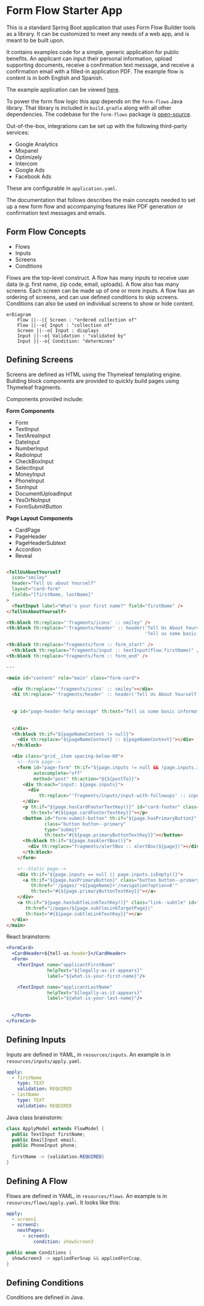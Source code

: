 # Form Flow Starter App #

This is a standard Spring Boot application that uses Form Flow Builder tools as a library. It can
be customized to meet any needs of a web app, and is meant to be built upon.

It contains examples code for a simple, generic application for public benefits. An applicant can
input their personal information, upload supporting documents, receive a confirmation text message, 
and receive a confirmation email with a filled-in application PDF. The example flow is content is in
both English and Spanish.

The example application can be viewed [here](https://example.com).

To power the form flow logic this app depends on the `form-flows` Java library. That library is
included in `build.gradle` along with all other dependencies. The codebase for the `form-flows`
package is [open-source](https://example.com).

Out-of-the-box, integrations can be set up with the following third-party services:

- Google Analytics
- Mixpanel
- Optimizely
- Intercom
- Google Ads
- Facebook Ads

These are configurable in `application.yaml`.

The documentation that follows describes the main concepts needed to set up a new form flow and
accompanying features like PDF generation or confirmation text messages and emails.

## Form Flow Concepts ##

* Flows
* Inputs
* Screens
* Conditions

Flows are the top-level construct. A flow has many inputs to receive user data (e.g. first name, zip
code, email, uploads). A flow also has many screens. Each screen can be made up of one or more
inputs. A flow has an ordering of screens, and can use defined conditions to skip screens. 
Conditions can also be used on individual screens to show or hide content.

```mermaid
erDiagram      
    Flow ||--|{ Screen : "ordered collection of"
    Flow ||--o{ Input : "collection of"
    Screen ||--o{ Input : displays
    Input ||--o{ Validation : "validated by"
    Input }|--o{ Condition: "determines"
```

## Defining Screens ##

Screens are defined as HTML using the Thymeleaf templating engine. Building block components are
provided to quickly build pages using Thymeleaf fragments.

Components provided include:

<!--- 
Open Ended Questions: 
- How does this work with definiting input fields? 
-- Should input YAML definitions include values and validations? What about conditions?
- How does this work with conditional logic?
- What components do we really need? Where do we draw the line of this is
a useful component to have vs this could just be written as HTML? 
- How do we handle follow ups on inputs?
--->


__Form Components__
- Form
- TextInput
- TextAreaInput
- DateInput
- NumberInput
- RadioInput
- CheckBoxInput
- SelectInput
- MoneyInput
- PhoneInput
- SsnInput
- DocumentUploadInput
- YesOrNoInput
- FormSubmitButton

__Page Layout Components__
- CardPage
- PageHeader
- PageHeaderSubtext
- Accordion
- Reveal


```html

<TellUsAboutYourself
  icon="smiley"
  header="Tell Us about Yourself"
  layout="card-form"
  fields="[firstName, lastName]"
>
  <TextInput label="What's your first name?" field="firstName" />
</TellUsAboutYourself>

<th:block th:replace="'fragments/icons' :: smiley" />
<th:block th:replace="'fragments/header' :: header('Tell Us About Yourself', 
                                                   'Tell us some basic information.')" />

<th:block th:replace="fragments/form :: form_start" />
  <th:block th:replace="fragments/input :: textInput(flow.firstName)" />
<th:block th:replace="fragments/form :: form_end" />

---

<main id="content" role="main" class="form-card">

  <div th:replace="'fragments/icons' :: smiley"></div>
  <h1 th:replace="'fragments/header' :: header('Tell Us About Yourself')"></h1>
  
  
  <p id="page-header-help-message" th:text="Tell us some basic information."></p>
  
  
  </div>
  <th:block th:if="${pageNameContext != null}">
    <div th:replace="${pageNameContext} :: ${pageNameContext}"></div>
  </th:block>

  <div class="grid__item spacing-below-60">
    <!--Form page-->
    <form id="page-form" th:if="${page.inputs != null && !page.inputs.isEmpty()}"
          autocomplete="off"
          method="post" th:action="@{${postTo}}">
      <div th:each="input: ${page.inputs}">
        <div
            th:replace="'fragments/inputs/input-with-followups' :: input-with-followups(${input}, ${data})"></div>
      </div>
      <p th:if="${page.hasCardFooterTextKey()}" id="card-footer" class="spacing-below-60 spacing-above-minus-25"
         th:text="#{${page.cardFooterTextKey}}"></p>
      <button id="form-submit-button" th:if="${page.hasPrimaryButton}"
              class="button button--primary"
              type="submit"
              th:text="#{${page.primaryButtonTextKey}}"></button>
      <th:block th:if="${page.hasAlertBox()}">
        <div th:replace="fragments/alertBox :: alertBox(${page})"></div>
      </th:block>
    </form>

    <!--Static page-->
    <div th:if="${page.inputs == null || page.inputs.isEmpty()}">
      <a th:if="${page.hasPrimaryButton}" class="button button--primary"
         th:href="'/pages/'+${pageName}+'/navigation?option=0'"
         th:text="#{${page.primaryButtonTextKey}}"></a>
    </div>
    <a th:if="${page.hasSubtleLinkTextKey()}" class="link--subtle" id="subtle-link"
       th:href="|/pages/${page.subtleLinkTargetPage}|"
       th:text="#{${page.subtleLinkTextKey}}"></a>
  </div>
</main>


```

React brainstorm:

```jsx
<FormCard>
  <CardHeader>${tell-us.header}</CardHeader>
  <Form>
    <TextInput name="applicantFirstName"
               helpText="${legally-as-it-appears}"
               label="${what-is-your-first-name}"/>

    <TextInput name="applicantLastName"
               helpText="${legally-as-it-appears}"
               label="${what-is-your-last-name}"/>
    
    
  </Form>
</FormCard>

```


## Defining Inputs ##

Inputs are defined in YAML, in `resources/inputs`. An example is in `resources/inputs/apply.yaml`.

```yaml
apply:
  - firstName
    type: TEXT
    validation: REQUIRED
  - lastName
    type: TEXT
    validation: REQUIRED
```

Java class brainstorm:

```java
class ApplyModel extends FlowModel {
  public TextInput firstName;
  public EmailInput email;
  public PhoneInput phone;
  
  firstName -> {validation.REQUIRED}
}

```

## Defining A Flow ##

Flows are defined in YAML, in `resources/flows`. An example is in `resources/flows/apply.yaml`.
It looks like this:

```yaml
apply:
  - screen1
  - screen2:
    nextPages:
      - screen3:
          condition: showScreen3
```

```java
public enum Conditions {
  showScreen3 -> appliedForSnap && appliedForCcap,
} 
```


## Defining Conditions ##

Conditions are defined in Java.